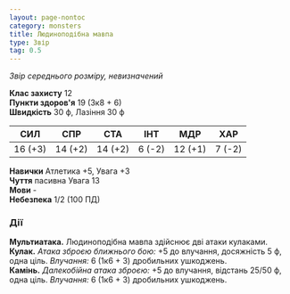 ```yaml
---
layout: page-nontoc
category: monsters
title: Людиноподібна мавпа
type: Звір
tag: 0.5
---
```


_Звір середнього розміру, невизначений_  

**Клас захисту** 12    
**Пункти здоров'я** 19 (3к8 + 6)    
**Швидкість** 30 ф, Лазіння 30 ф  

| СИЛ     | СПР     | СТА     | ІНТ    | МДР     | ХАР    |
| ------- | ------- | ------- | ------ | ------- | ------ |
| 16 (+3) | 14 (+2) | 14 (+2) | 6 (-2) | 12 (+1) | 7 (-2) |

**Навички** Атлетика +5, Увага +3    
**Чуття** пасивна Увага 13    
**Мови** -     
**Небезпека** 1/2 (100 ПД)  

### Дії

**Мультиатака.** Людиноподібна мавпа здійснює дві атаки кулаками.   
**Кулак.** _Атака зброєю ближнього бою:_ +5 до влучання, досяжність 5 ф, одна ціль. _Влучання:_ 6 (1к6 + 3) дробильних ушкоджень.    
**Камінь.** _Далекобійна атака зброєю:_ +5 до влучання, відстань 25/50 ф, одна ціль. _Влучання:_ 6 (1к6 + 3) дробильних ушкоджень.  
